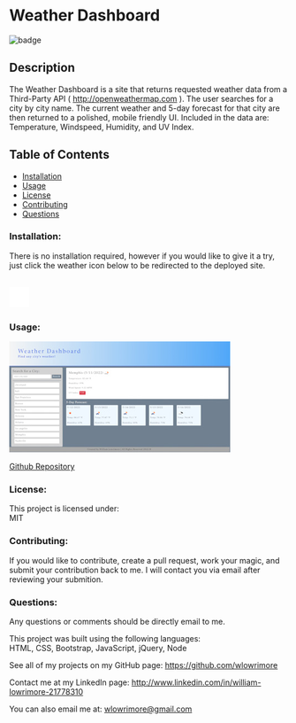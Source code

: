 # Weather Dashboard

![badge](https://img.shields.io/badge/license-MIT-purple)<br />

## Description

The Weather Dashboard is a site that returns requested weather data from a Third-Party API ( http://openweathermap.com ). The user searches for a city by city name. The current weather and 5-day forecast for that city are then returned to a polished, mobile friendly UI. Included in the data are: Temperature, Windspeed, Humidity, and UV Index.

## Table of Contents

- [Installation](#installation)
- [Usage](#usage)
- [License](#license)
- [Contributing](#contributing)
- [Questions](#questions)

### Installation:

There is no installation required, however if you would like to give it a try, just click the weather icon below to be redirected to the deployed site.</br></br>

<a href="https://wlowrimore.github.io/vandy_bc_weather_dash_chlng_06_2022/"><img src="assets\images\weather-partly-rainy.png"></a>

### Usage:

  <img src="assets\images\example_page.jpg" alt="weather dashboard example" />

<a href="https://github.com/wlowrimore/vandy_bc_weather_dash_chlng_06_2022/tree/main" target="_blank">Github Repository</a>

### License:

This project is licensed under:<br />
MIT

### Contributing:

If you would like to contribute, create a pull request, work your magic, and submit your contribution back to me. I will contact you via email after reviewing your submition.

### Questions:

Any questions or comments should be directly email to me.<br />

This project was built using the following languages:<br />
HTML, CSS, Bootstrap, JavaScript, jQuery, Node

See all of my projects on my GitHub page: https://github.com/wlowrimore

Contact me at my LinkedIn page: http://www.linkedin.com/in/william-lowrimore-21778310

You can also email me at: wlowrimore@gmail.com
